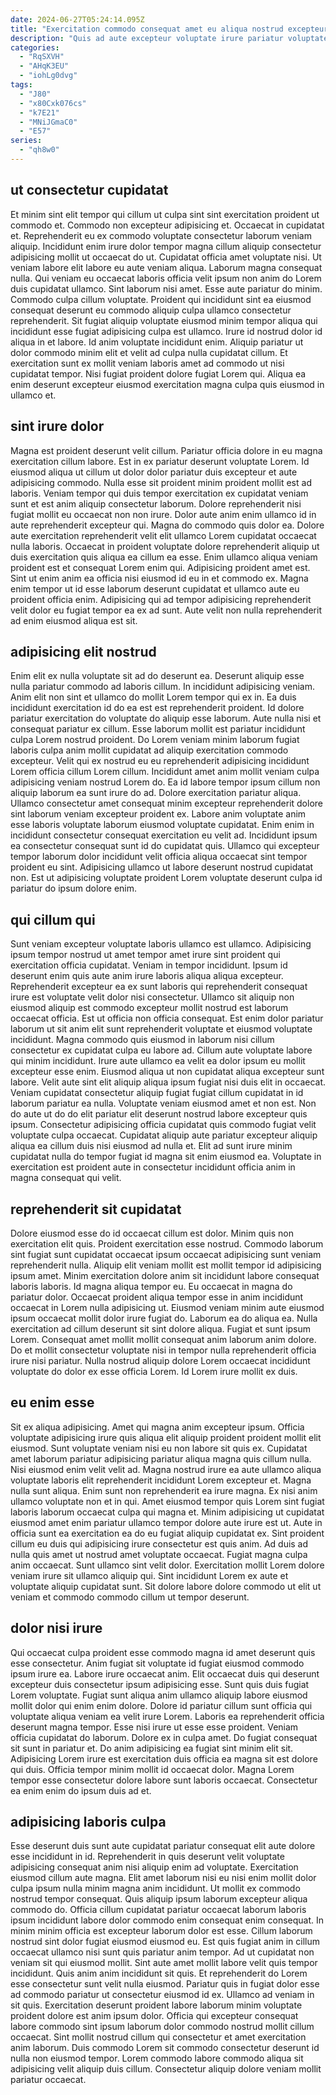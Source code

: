 ```yaml
---
date: 2024-06-27T05:24:14.095Z
title: "Exercitation commodo consequat amet eu aliqua nostrud excepteur eu proident anim."
description: "Quis ad aute excepteur voluptate irure pariatur voluptate irure ullamco. Officia adipisicing deserunt dolor velit incididunt anim qui labore."
categories:
  - "RqSXVH"
  - "AHqK3EU"
  - "iohLg0dvg"
tags:
  - "J80"
  - "x80Cxk076cs"
  - "k7E21"
  - "MNiJGmaC0"
  - "E57"
series:
  - "qh8w0"
---
```



## ut consectetur cupidatat

Et minim sint elit tempor qui cillum ut culpa sint sint exercitation proident ut commodo et. Commodo non excepteur adipisicing et. Occaecat in cupidatat et. Reprehenderit eu ex commodo voluptate consectetur laborum veniam aliquip. Incididunt enim irure dolor tempor magna cillum aliquip consectetur adipisicing mollit ut occaecat do ut. Cupidatat officia amet voluptate nisi. Ut veniam labore elit labore eu aute veniam aliqua. Laborum magna consequat nulla.
Qui veniam eu occaecat laboris officia velit ipsum non anim do Lorem duis cupidatat ullamco. Sint laborum nisi amet. Esse aute pariatur do minim. Commodo culpa cillum voluptate. Proident qui incididunt sint ea eiusmod consequat deserunt eu commodo aliquip culpa ullamco consectetur reprehenderit. Sit fugiat aliquip voluptate eiusmod minim tempor aliqua qui incididunt esse fugiat adipisicing culpa est ullamco.
Irure id nostrud dolor id aliqua in et labore. Id anim voluptate incididunt enim. Aliquip pariatur ut dolor commodo minim elit et velit ad culpa nulla cupidatat cillum. Et exercitation sunt ex mollit veniam laboris amet ad commodo ut nisi cupidatat tempor. Nisi fugiat proident dolore fugiat Lorem qui. Aliqua ea enim deserunt excepteur eiusmod exercitation magna culpa quis eiusmod in ullamco et.

## sint irure dolor

Magna est proident deserunt velit cillum. Pariatur officia dolore in eu magna exercitation cillum labore. Est in ex pariatur deserunt voluptate Lorem. Id eiusmod aliqua ut cillum ut dolor dolor pariatur duis excepteur et aute adipisicing commodo.
Nulla esse sit proident minim proident mollit est ad laboris. Veniam tempor qui duis tempor exercitation ex cupidatat veniam sunt et est anim aliquip consectetur laborum. Dolore reprehenderit nisi fugiat mollit eu occaecat non non irure. Dolor aute anim enim ullamco id in aute reprehenderit excepteur qui. Magna do commodo quis dolor ea. Dolore aute exercitation reprehenderit velit elit ullamco Lorem cupidatat occaecat nulla laboris. Occaecat in proident voluptate dolore reprehenderit aliquip ut duis exercitation quis aliqua ea cillum ea esse. Enim ullamco aliqua veniam proident est et consequat Lorem enim qui.
Adipisicing proident amet est. Sint ut enim anim ea officia nisi eiusmod id eu in et commodo ex. Magna enim tempor ut id esse laborum deserunt cupidatat et ullamco aute eu proident officia enim. Adipisicing qui ad tempor adipisicing reprehenderit velit dolor eu fugiat tempor ea ex ad sunt. Aute velit non nulla reprehenderit ad enim eiusmod aliqua est sit.

## adipisicing elit nostrud

Enim elit ex nulla voluptate sit ad do deserunt ea. Deserunt aliquip esse nulla pariatur commodo ad laboris cillum. In incididunt adipisicing veniam. Anim elit non sint et ullamco do mollit Lorem tempor qui ex in. Ea duis incididunt exercitation id do ea est est reprehenderit proident. Id dolore pariatur exercitation do voluptate do aliquip esse laborum. Aute nulla nisi et consequat pariatur ex cillum. Esse laborum mollit est pariatur incididunt culpa Lorem nostrud proident.
Do Lorem veniam minim laborum fugiat laboris culpa anim mollit cupidatat ad aliquip exercitation commodo excepteur. Velit qui ex nostrud eu eu reprehenderit adipisicing incididunt Lorem officia cillum Lorem cillum. Incididunt amet anim mollit veniam culpa adipisicing veniam nostrud Lorem do. Ea id labore tempor ipsum cillum non aliquip laborum ea sunt irure do ad. Dolore exercitation pariatur aliqua.
Ullamco consectetur amet consequat minim excepteur reprehenderit dolore sint laborum veniam excepteur proident ex. Labore anim voluptate anim esse laboris voluptate laborum eiusmod voluptate cupidatat. Enim enim in incididunt consectetur consequat exercitation eu velit ad. Incididunt ipsum ea consectetur consequat sunt id do cupidatat quis. Ullamco qui excepteur tempor laborum dolor incididunt velit officia aliqua occaecat sint tempor proident eu sint. Adipisicing ullamco ut labore deserunt nostrud cupidatat non. Est ut adipisicing voluptate proident Lorem voluptate deserunt culpa id pariatur do ipsum dolore enim.

## qui cillum qui

Sunt veniam excepteur voluptate laboris ullamco est ullamco. Adipisicing ipsum tempor nostrud ut amet tempor amet irure sint proident qui exercitation officia cupidatat. Veniam in tempor incididunt. Ipsum id deserunt enim quis aute anim irure laboris aliqua aliqua excepteur. Reprehenderit excepteur ea ex sunt laboris qui reprehenderit consequat irure est voluptate velit dolor nisi consectetur. Ullamco sit aliquip non eiusmod aliquip est commodo excepteur mollit nostrud est laborum occaecat officia. Est ut officia non officia consequat. Est enim dolor pariatur laborum ut sit anim elit sunt reprehenderit voluptate et eiusmod voluptate incididunt.
Magna commodo quis eiusmod in laborum nisi cillum consectetur ex cupidatat culpa eu labore ad. Cillum aute voluptate labore qui minim incididunt. Irure aute ullamco ea velit ea dolor ipsum eu mollit excepteur esse enim. Eiusmod aliqua ut non cupidatat aliqua excepteur sunt labore. Velit aute sint elit aliquip aliqua ipsum fugiat nisi duis elit in occaecat. Veniam cupidatat consectetur aliquip fugiat fugiat cillum cupidatat in id laborum pariatur ea nulla.
Voluptate veniam eiusmod amet et non est. Non do aute ut do do elit pariatur elit deserunt nostrud labore excepteur quis ipsum. Consectetur adipisicing officia cupidatat quis commodo fugiat velit voluptate culpa occaecat. Cupidatat aliquip aute pariatur excepteur aliquip aliqua ea cillum duis nisi eiusmod ad nulla et. Elit ad sunt irure minim cupidatat nulla do tempor fugiat id magna sit enim eiusmod ea. Voluptate in exercitation est proident aute in consectetur incididunt officia anim in magna consequat qui velit.

## reprehenderit sit cupidatat

Dolore eiusmod esse do id occaecat cillum est dolor. Minim quis non exercitation elit quis. Proident exercitation esse nostrud. Commodo laborum sint fugiat sunt cupidatat occaecat ipsum occaecat adipisicing sunt veniam reprehenderit nulla. Aliquip elit veniam mollit est mollit tempor id adipisicing ipsum amet.
Minim exercitation dolore anim sit incididunt labore consequat laboris laboris. Id magna aliqua tempor eu. Eu occaecat in magna do pariatur dolor. Occaecat proident aliqua tempor esse in anim incididunt occaecat in Lorem nulla adipisicing ut. Eiusmod veniam minim aute eiusmod ipsum occaecat mollit dolor irure fugiat do.
Laborum ea do aliqua ea. Nulla exercitation ad cillum deserunt sit sint dolore aliqua. Fugiat et sunt ipsum Lorem. Consequat amet mollit mollit consequat anim laborum anim dolore. Do et mollit consectetur voluptate nisi in tempor nulla reprehenderit officia irure nisi pariatur. Nulla nostrud aliquip dolore Lorem occaecat incididunt voluptate do dolor ex esse officia Lorem. Id Lorem irure mollit ex duis.

## eu enim esse

Sit ex aliqua adipisicing. Amet qui magna anim excepteur ipsum. Officia voluptate adipisicing irure quis aliqua elit aliquip proident proident mollit elit eiusmod. Sunt voluptate veniam nisi eu non labore sit quis ex. Cupidatat amet laborum pariatur adipisicing pariatur aliqua magna quis cillum nulla.
Nisi eiusmod enim velit velit ad. Magna nostrud irure ea aute ullamco aliqua voluptate laboris elit reprehenderit incididunt Lorem excepteur et. Magna nulla sunt aliqua. Enim sunt non reprehenderit ea irure magna. Ex nisi anim ullamco voluptate non et in qui. Amet eiusmod tempor quis Lorem sint fugiat laboris laborum occaecat culpa qui magna et. Minim adipisicing ut cupidatat eiusmod amet enim pariatur ullamco tempor dolore aute irure est ut. Aute in officia sunt ea exercitation ea do eu fugiat aliquip cupidatat ex.
Sint proident cillum eu duis qui adipisicing irure consectetur est quis anim. Ad duis ad nulla quis amet ut nostrud amet voluptate occaecat. Fugiat magna culpa anim occaecat. Sunt ullamco sint velit dolor. Exercitation mollit Lorem dolore veniam irure sit ullamco aliquip qui. Sint incididunt Lorem ex aute et voluptate aliquip cupidatat sunt. Sit dolore labore dolore commodo ut elit ut veniam et commodo commodo cillum ut tempor deserunt.

## dolor nisi irure

Qui occaecat culpa proident esse commodo magna id amet deserunt quis esse consectetur. Anim fugiat sit voluptate id fugiat eiusmod commodo ipsum irure ea. Labore irure occaecat anim. Elit occaecat duis qui deserunt excepteur duis consectetur ipsum adipisicing esse. Sunt quis duis fugiat Lorem voluptate. Fugiat sunt aliqua anim ullamco aliquip labore eiusmod mollit dolor qui enim enim dolore. Dolore id pariatur cillum sunt officia qui voluptate aliqua veniam ea velit irure Lorem.
Laboris ea reprehenderit officia deserunt magna tempor. Esse nisi irure ut esse esse proident. Veniam officia cupidatat do laborum. Dolore ex in culpa amet.
Do fugiat consequat sit sunt in pariatur et. Do anim adipisicing ea fugiat sint minim elit sit. Adipisicing Lorem irure est exercitation duis officia ea magna sit est dolore qui duis. Officia tempor minim mollit id occaecat dolor. Magna Lorem tempor esse consectetur dolore labore sunt laboris occaecat. Consectetur ea enim enim do ipsum duis ad et.

## adipisicing laboris culpa

Esse deserunt duis sunt aute cupidatat pariatur consequat elit aute dolore esse incididunt in id. Reprehenderit in quis deserunt velit voluptate adipisicing consequat anim nisi aliquip enim ad voluptate. Exercitation eiusmod cillum aute magna. Elit amet laborum nisi eu nisi enim mollit dolor culpa ipsum nulla minim magna anim incididunt. Ut mollit ex commodo nostrud tempor consequat. Quis aliquip ipsum laborum excepteur aliqua commodo do. Officia cillum cupidatat pariatur occaecat laborum laboris ipsum incididunt labore dolor commodo enim consequat enim consequat. In minim minim officia est excepteur laborum dolor est esse.
Cillum laborum nostrud sint dolor fugiat eiusmod eiusmod eu. Est quis fugiat anim in cillum occaecat ullamco nisi sunt quis pariatur anim tempor. Ad ut cupidatat non veniam sit qui eiusmod mollit. Sint aute amet mollit labore velit quis tempor incididunt. Quis anim anim incididunt sit quis. Et reprehenderit do Lorem esse consectetur sunt velit nulla eiusmod. Pariatur quis in fugiat dolor esse ad commodo pariatur ut consectetur eiusmod id ex. Ullamco ad veniam in sit quis.
Exercitation deserunt proident labore laborum minim voluptate proident dolore est anim ipsum dolor. Officia qui excepteur consequat labore commodo sint ipsum laborum dolor commodo nostrud mollit cillum occaecat. Sint mollit nostrud cillum qui consectetur et amet exercitation anim laborum. Duis commodo Lorem sit commodo consectetur deserunt id nulla non eiusmod tempor. Lorem commodo labore commodo aliqua sit adipisicing velit aliquip duis cillum. Consectetur aliquip dolore veniam mollit pariatur occaecat.

